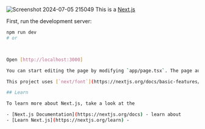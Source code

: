 ![Screenshot 2024-07-05 215049](https://github.com/poojahooda22/refokus-websitedesign/assets/91055527/22ef8c53-aa1a-46d8-97e6-e4c5a8a90983)
This is a [Next.js](https://nextjs.org/) 



First, run the development server:

```bash
npm run dev
# or



Open [http://localhost:3000]

You can start editing the page by modifying `app/page.tsx`. The page auto-updates as you edit the file.

This project uses [`next/font`](https://nextjs.org/docs/basic-features/font-optimization)

## Learn

To learn more about Next.js, take a look at the 

- [Next.js Documentation](https://nextjs.org/docs) - learn about 
- [Learn Next.js](https://nextjs.org/learn) -

